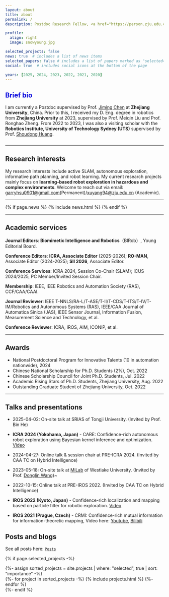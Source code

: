 ```yaml
---
layout: about
title: about
permalink: /
description: Postdoc Research Fellow, <a href="https://person.zju.edu.cn/xuyang94"> ZJU Homepage(CN)</a>

profile:
  align: right
  image: snowyoung.jpg

selected_projects: false
news: true  # includes a list of news items
selected_papers: false # includes a list of papers marked as "selected={true}"
social: true  # includes social icons at the bottom of the page

years: [2025, 2024, 2023, 2022, 2021, 2020]
---
```


<h2><font color="#0000dd">Brief bio</font></h2>

I am currently a Postdoc supervised by Prof. [Jiming Chen](https://person.zju.edu.cn/en/jmchen) at **Zhejiang University**, China. Prior to this, I received my D. Eng. degree in robotics from **Zhejiang University** at 2023, supervised by Prof. Meiqin Liu and Prof. Ronghao Zheng.  From 2022 to 2023, I was  also a visiting scholar with the **Robotics Institute, University of Technology Sydney (UTS)** supervised by Prof. [Shoudong Huang](https://www.uts.edu.au/staff/shoudong.huang). 

<div class="row  align-items-center">
    <div class="col-sm mt-3 mt-md-0">
        <img class="img-fluid " src="{{ '/assets/img/affiliations/compound.png' | relative_url }}" alt="" title="example image"/>
    </div>
</div>

---

<h2>Research interests</h2>

My research interests include active SLAM, autonomous exploration, informative path planning, and robot learning.  My current research projects mainly focus on **learning-based robot exploration in hazardous and complex environments**. Welcome to reach out via email: [garryhsu0901@gmail.com](mailto:garryhsu0901@gmail.com)(Permanent)/[xuyang94@zju.edu.cn](mailto:xuyang94@zju.edu.cn) (Academic).

---

<div class="news">
  {% if page.news %}
    {% include news.html %}
  {% endif %}


</div>

---

<h2>Academic services</h2>

 **Journal Editors**: **Biomimetic Intelligence and Robotics**（BIRob）, Young Editorial Board.

**Conference Editors**: **ICRA, Associate Editor** (2025-2026);  **RO-MAN**, Associate Editor (2024-2025); **SII 2026**, Associate Editor.

<b>Conference Services</b>: ICRA 2024, Session Co-Chair (SLAM); ICUS 2024/2025, PC Member/Invited Session Chair.

<b>Membership</b>: IEEE, IEEE Robotics and Automation Society (RAS), CCF/CAA/CAAI.

<b>Journal Reviewer</b>: IEEE T-NNLS/RA-L/T-ASE/T-II/T-CDS/T-ITS/T-IV/T-IM/Robotics and Autonomous Systems (RAS), IEEE/CAA Journal of Automatica Sinica (JAS), IEEE Sensor Journal, Information Fusion, Measurement Science and Technology, et al.

<b>Conference Reviewer</b>: ICRA, IROS, AIM, ICONIP, et al.

---

<h2>Awards</h2>

- National Postdoctoral Program for Innovative Talents (10 in automation nationwide), 2024
- Chinese National Scholarship for Ph.D. Students (2%), Oct. 2022
- Chinese Scholarship Council for Joint Ph.D. Students, Jul. 2022
- Academic Rising Stars of Ph.D. Students, Zhejiang University, Aug. 2022
- Outstanding Graduate Student of Zhejiang University, Oct. 2022


---

<h2>Talks and presentations</h2>

- 2025-04-02: On-site talk at SRIAS of Tongji University. (Invited by Prof. Bin He)

- **ICRA 2024 (Yokohama, Japan)** - CARE: Confidence-rich autonomous robot exploration using Bayesian kernel inference and optimization. [Video](https://youtu.be/xM2NbAQnvgs)

- 2024-04-27: Online talk & session chair at PRE-ICRA 2024. (Invited by CAA TC on Hybrid Intelligence) 

- 2023-05-18: On-site talk at [MiLab](https://milab.westlake.edu.cn/) of Westlake University. (Invited by Prof. [Donglin Wang](https://milab.westlake.edu.cn/index.html))~

- 2022-10-15: Online talk at PRE-IROS 2022. (Invited by CAA TC on Hybrid Intelligence) 

- **IROS 2022 (Kyoto, Japan)** - Confidence-rich localization and mapping based on particle filter for robotic exploration. [Video](https://youtu.be/t7awYSnC2dw)

- **IROS 2021 (Prague, Czech)** - CRMI: Confidence-rich mutual information for information-theoretic mapping, Video here: [Youtube](https://youtu.be/pUcGST2W_m8), [Bilibili](https://www.bilibili.com/video/BV1vQ4y1e77y?share_source=copy_web)

<h2>Posts and blogs</h2>

See all posts here: [`Posts`](/projects)

{% if page.selected_projects -%}
  <!-- Projects -->

  <div>
    {%- assign sorted_projects = site.projects | where: "selected", true | sort: "importance" -%}
    <div class="projects">  
      <div class="grid">
        {%- for project in sorted_projects -%}
        {% include projects.html %}
        {%- endfor %}
      </div>              
    </div>
  </div>
{%- endif %}
